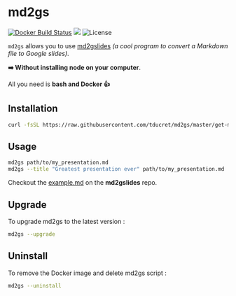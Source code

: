 # md2gs

[![Docker Build Status](https://img.shields.io/docker/cloud/automated/thibdct/md2gs.svg)](https://hub.docker.com/r/thibdct/md2gs/)
[![](https://images.microbadger.com/badges/image/thibdct/md2gs.svg)](https://microbadger.com/images/thibdct/md2gs "Get your own image badge on microbadger.com")
![License](https://img.shields.io/github/license/tducret/md2gs.svg)

`md2gs` allows you to use [md2gslides](https://github.com/gsuitedevs/md2googleslides) *(a cool program to convert a Markdown file to Google slides)*.

**➡️ Without installing node on your computer**.

All you need is **bash and Docker 👍**

## Installation

```bash
curl -fsSL https://raw.githubusercontent.com/tducret/md2gs/master/get-md2gs.sh | sh
```

## Usage

```bash
md2gs path/to/my_presentation.md
md2gs --title "Greatest presentation ever" path/to/my_presentation.md
```

Checkout the [example.md](https://raw.githubusercontent.com/gsuitedevs/md2googleslides/master/examples/example.md) on the **md2gslides** repo.

## Upgrade

To upgrade md2gs to the latest version :

```bash
md2gs --upgrade
```

## Uninstall

To remove the Docker image and delete md2gs script :

```bash
md2gs --uninstall
```